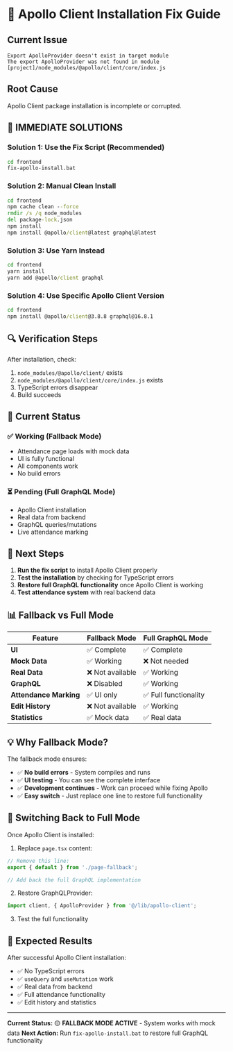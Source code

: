# 🚨 Apollo Client Installation Fix Guide

## Current Issue
```
Export ApolloProvider doesn't exist in target module
The export ApolloProvider was not found in module [project]/node_modules/@apollo/client/core/index.js
```

## Root Cause
Apollo Client package installation is incomplete or corrupted.

## 🔧 IMMEDIATE SOLUTIONS

### Solution 1: Use the Fix Script (Recommended)
```cmd
cd frontend
fix-apollo-install.bat
```

### Solution 2: Manual Clean Install
```cmd
cd frontend
npm cache clean --force
rmdir /s /q node_modules
del package-lock.json
npm install
npm install @apollo/client@latest graphql@latest
```

### Solution 3: Use Yarn Instead
```cmd
cd frontend
yarn install
yarn add @apollo/client graphql
```

### Solution 4: Use Specific Apollo Client Version
```cmd
cd frontend
npm install @apollo/client@3.8.8 graphql@16.8.1
```

## 🔍 Verification Steps

After installation, check:
1. `node_modules/@apollo/client/` exists
2. `node_modules/@apollo/client/core/index.js` exists
3. TypeScript errors disappear
4. Build succeeds

## 🎯 Current Status

### ✅ Working (Fallback Mode)
- Attendance page loads with mock data
- UI is fully functional
- All components work
- No build errors

### ⏳ Pending (Full GraphQL Mode)
- Apollo Client installation
- Real data from backend
- GraphQL queries/mutations
- Live attendance marking

## 🚀 Next Steps

1. **Run the fix script** to install Apollo Client properly
2. **Test the installation** by checking for TypeScript errors
3. **Restore full GraphQL functionality** once Apollo Client is working
4. **Test attendance system** with real backend data

## 📊 Fallback vs Full Mode

| Feature | Fallback Mode | Full GraphQL Mode |
|---------|---------------|-------------------|
| **UI** | ✅ Complete | ✅ Complete |
| **Mock Data** | ✅ Working | ❌ Not needed |
| **Real Data** | ❌ Not available | ✅ Working |
| **GraphQL** | ❌ Disabled | ✅ Working |
| **Attendance Marking** | ✅ UI only | ✅ Full functionality |
| **Edit History** | ❌ Not available | ✅ Working |
| **Statistics** | ✅ Mock data | ✅ Real data |

## 💡 Why Fallback Mode?

The fallback mode ensures:
- ✅ **No build errors** - System compiles and runs
- ✅ **UI testing** - You can see the complete interface
- ✅ **Development continues** - Work can proceed while fixing Apollo
- ✅ **Easy switch** - Just replace one line to restore full functionality

## 🔄 Switching Back to Full Mode

Once Apollo Client is installed:

1. Replace `page.tsx` content:
```typescript
// Remove this line:
export { default } from './page-fallback';

// Add back the full GraphQL implementation
```

2. Restore GraphQLProvider:
```typescript
import client, { ApolloProvider } from '@/lib/apollo-client';
```

3. Test the full functionality

## 🎉 Expected Results

After successful Apollo Client installation:
- ✅ No TypeScript errors
- ✅ `useQuery` and `useMutation` work
- ✅ Real data from backend
- ✅ Full attendance functionality
- ✅ Edit history and statistics

---

**Current Status:** 🟡 **FALLBACK MODE ACTIVE** - System works with mock data
**Next Action:** Run `fix-apollo-install.bat` to restore full GraphQL functionality
